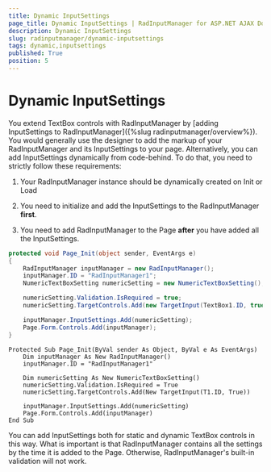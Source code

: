 ```yaml
---
title: Dynamic InputSettings
page_title: Dynamic InputSettings | RadInputManager for ASP.NET AJAX Documentation
description: Dynamic InputSettings
slug: radinputmanager/dynamic-inputsettings
tags: dynamic,inputsettings
published: True
position: 5
---
```


# Dynamic InputSettings



You extend TextBox controls with RadInputManager by [adding InputSettings to RadInputManager]({%slug radinputmanager/overview%}). You would generally use the designer to add the markup of your RadInputManager and its InputSettings to your page. Alternatively, you can add InputSettings dynamically from code-behind. To do that, you need to strictly follow these requirements:

1. Your RadInputManager instance should be dynamically created on Init or Load

1. You need to initialize and add the InputSettings to the RadInputManager **first**.

1. You need to add RadInputManager to the Page **after** you have added all the InputSettings.



````C#
protected void Page_Init(object sender, EventArgs e)
{
	RadInputManager inputManager = new RadInputManager();
	inputManager.ID = "RadInputManager1";
	NumericTextBoxSetting numericSetting = new NumericTextBoxSetting();

	numericSetting.Validation.IsRequired = true;
	numericSetting.TargetControls.Add(new TargetInput(TextBox1.ID, true));

	inputManager.InputSettings.Add(numericSetting);
	Page.Form.Controls.Add(inputManager);
}
````
````VB.NET
Protected Sub Page_Init(ByVal sender As Object, ByVal e As EventArgs)
	Dim inputManager As New RadInputManager()
	inputManager.ID = "RadInputManager1"

	Dim numericSetting As New NumericTextBoxSetting()
	numericSetting.Validation.IsRequired = True
	numericSetting.TargetControls.Add(New TargetInput(T1.ID, True))

	inputManager.InputSettings.Add(numericSetting)
	Page.Form.Controls.Add(inputManager)
End Sub
````


You can add InputSettings both for static and dynamic TextBox controls in this way. What is important is that RadInputManager contains all the settings by the time it is added to the Page. Otherwise, RadInputManager's built-in validation will not work.
